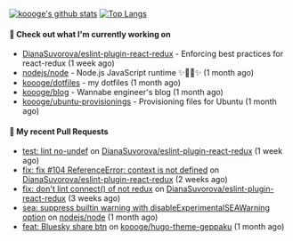 [![koooge's github stats](https://github-readme-stats.vercel.app/api?username=koooge&count_private=true&show_icons=true)](https://github.com/anuraghazra/github-readme-stats)
[![Top Langs](https://github-readme-stats.vercel.app/api/top-langs/?username=koooge&langs_count=5)](https://github.com/anuraghazra/github-readme-stats)

#### 👷 Check out what I'm currently working on

- [DianaSuvorova/eslint-plugin-react-redux](https://github.com/DianaSuvorova/eslint-plugin-react-redux) - Enforcing best practices for react-redux (1 week ago)
- [nodejs/node](https://github.com/nodejs/node) - Node.js JavaScript runtime ✨🐢🚀✨ (1 month ago)
- [koooge/dotfiles](https://github.com/koooge/dotfiles) - my dotfiles (1 month ago)
- [koooge/blog](https://github.com/koooge/blog) - Wannabe engineer&#39;s blog (1 month ago)
- [koooge/ubuntu-provisionings](https://github.com/koooge/ubuntu-provisionings) - Provisioning files for Ubuntu (1 month ago)

#### 🔨 My recent Pull Requests

- [test: lint no-undef](https://github.com/DianaSuvorova/eslint-plugin-react-redux/pull/106) on [DianaSuvorova/eslint-plugin-react-redux](https://github.com/DianaSuvorova/eslint-plugin-react-redux) (1 week ago)
- [fix: fix #104 ReferenceError: context is not defined](https://github.com/DianaSuvorova/eslint-plugin-react-redux/pull/105) on [DianaSuvorova/eslint-plugin-react-redux](https://github.com/DianaSuvorova/eslint-plugin-react-redux) (2 weeks ago)
- [fix: don&#39;t lint connect() of not redux](https://github.com/DianaSuvorova/eslint-plugin-react-redux/pull/103) on [DianaSuvorova/eslint-plugin-react-redux](https://github.com/DianaSuvorova/eslint-plugin-react-redux) (3 weeks ago)
- [sea: suppress builtin warning with disableExperimentalSEAWarning option](https://github.com/nodejs/node/pull/57086) on [nodejs/node](https://github.com/nodejs/node) (1 month ago)
- [feat: Bluesky share btn](https://github.com/koooge/hugo-theme-geppaku/pull/55) on [koooge/hugo-theme-geppaku](https://github.com/koooge/hugo-theme-geppaku) (1 month ago)
